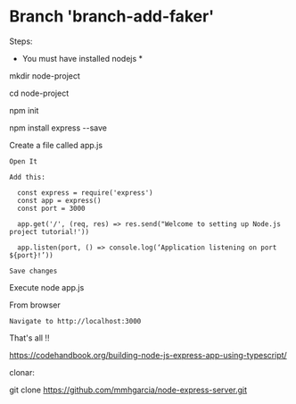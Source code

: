 # Branch 'branch-add-faker'

Steps:

  * You must have installed nodejs *
  
  mkdir node-project 

  cd node-project

  npm init

  npm install express --save

  Create a file called app.js

    Open It

    Add this:
    
      const express = require('express')
      const app = express()
      const port = 3000

      app.get('/', (req, res) => res.send("Welcome to setting up Node.js project tutorial!'))

      app.listen(port, () => console.log(‘Application listening on port ${port}!’))

    Save changes

  Execute node app.js

  From browser

    Navigate to http://localhost:3000

That's all !!

https://codehandbook.org/building-node-js-express-app-using-typescript/

clonar:

  git clone https://github.com/mmhgarcia/node-express-server.git
